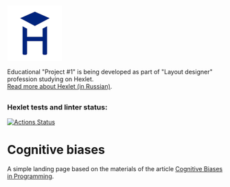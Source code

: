 ##
[![Hexlet Ltd. logo](https://raw.githubusercontent.com/Hexlet/assets/master/images/hexlet_logo128.png)](https://ru.hexlet.io/pages/about?utm_source=github&utm_medium=link&utm_campaign=nodejs-package)

Educational "Project #1" is being developed as part of "Layout designer" profession studying on Hexlet.  
[Read more about Hexlet (in Russian)](https://ru.hexlet.io/pages/about?utm_source=github&utm_medium=link&utm_campaign=nodejs-package).
##

### Hexlet tests and linter status:
[![Actions Status](https://github.com/ushachev/layout-designer-project-lvl1/workflows/hexlet-check/badge.svg)](https://github.com/ushachev/layout-designer-project-lvl1/actions)

# Cognitive biases

A simple landing page based on the materials of the article [Cognitive Biases in Programming](https://medium.com/hackernoon/cognitive-biases-in-programming-5e937707c27b).
